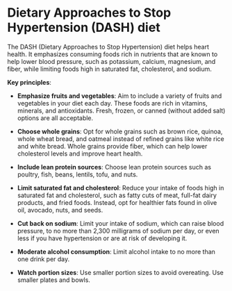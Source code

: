 # Dietary Approaches to Stop Hypertension (DASH) diet

The DASH (Dietary Approaches to Stop Hypertension) diet helps heart health. It emphasizes consuming foods rich in nutrients that are known to help lower blood pressure, such as potassium, calcium, magnesium, and fiber, while limiting foods high in saturated fat, cholesterol, and sodium.

**Key principles**:

* **Emphasize fruits and vegetables**: Aim to include a variety of fruits and vegetables in your diet each day. These foods are rich in vitamins, minerals, and antioxidants. Fresh, frozen, or canned (without added salt) options are all acceptable.

* **Choose whole grains**: Opt for whole grains such as brown rice, quinoa, whole wheat bread, and oatmeal instead of refined grains like white rice and white bread. Whole grains provide fiber, which can help lower cholesterol levels and improve heart health.

* **Include lean protein sources**: Choose lean protein sources such as poultry, fish, beans, lentils, tofu, and nuts.

* **Limit saturated fat and cholesterol**: Reduce your intake of foods high in saturated fat and cholesterol, such as fatty cuts of meat, full-fat dairy products, and fried foods. Instead, opt for healthier fats found in olive oil, avocado, nuts, and seeds.

* **Cut back on sodium**: Limit your intake of sodium, which can raise blood pressure, to no more than 2,300 milligrams of sodium per day, or even less if you have hypertension or are at risk of developing it.

* **Moderate alcohol consumption**: Limit alcohol intake to no more than one drink per day.
  
* **Watch portion sizes**: Use smaller portion sizes to avoid overeating. Use smaller plates and bowls.

